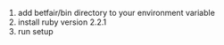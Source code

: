 1. add betfair/bin directory to your environment variable
2. install ruby version 2.2.1 
3. run setup
